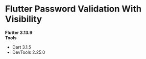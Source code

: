 # Flutter Password Validation With Visibility

<b>Flutter 3.13.9</b>
<br>
<b>Tools</b>

<ul>
    <li>Dart 3.1.5</li>
    <li>DevTools 2.25.0</li>
</ul>

